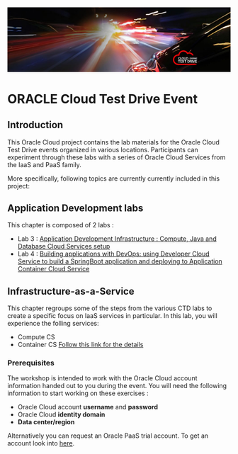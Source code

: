![](common/images/customer.logo.png)
---
# ORACLE Cloud Test Drive Event #

## Introduction ##

This Oracle Cloud project contains the lab materials for the Oracle Cloud Test Drive events organized in various locations.  Participants can experiment through these labs with a series of Oracle Cloud Services from the IaaS and PaaS family.  

More specifically, following topics are currently currently included in this project:

## Application Development labs ##
This chapter is composed of 2 labs :
+ Lab 3 : [Application Development Infrastructure : Compute, Java and Database Cloud Services setup](https://github.com/CloudTestDrive/EventLabs/blob/master/AppDev/README.md)
+ Lab 4 : [Building applications with DevOps: using Developer Cloud Service to build a SpringBoot application and deploying to Application Container Cloud Service](https://github.com/CloudTestDrive/EventLabs/blob/master/AppDev/README.md)

## Infrastructure-as-a-Service ##
This chapter regroups some of the steps from the various CTD labs to create a specific focus on IaaS services in particular.  In this lab, you will experience the folling services:
+ Compute CS
+ Container CS
[Follow this link for the details](../IaaS/readme.md)

### Prerequisites ###

The workshop is intended to work with the Oracle Cloud account information handed out to you during the event.  You will need the following information to start working on these exercises :

+ Oracle Cloud account **username** and **password**
+ Oracle Cloud **identity domain**
+ **Data center/region**

Alternatively you can request an Oracle PaaS trial account. To get an account look into [here](common/request.for.trial.md).

